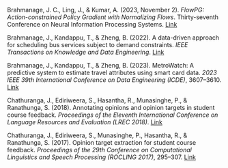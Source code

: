 Brahmanage, J. C., Ling, J., & Kumar, A. (2023, November 2). _FlowPG: Action-constrained Policy Gradient with Normalizing Flows_. Thirty-seventh Conference on Neural Information Processing Systems. [Link](https://openreview.net/forum?id=p1gzxzJ4Y5&referrer=%5BAuthor%20Console%5D(%2Fgroup%3Fid%3DNeurIPS.cc%2F2023%2FConference%2FAuthors%23your-submissions))

Brahmanage, J., Kandappu, T., & Zheng, B. (2022). A data-driven approach for scheduling bus services subject to demand constraints. _IEEE Transactions on Knowledge and Data Engineering_. [Link](https://ink.library.smu.edu.sg/cgi/viewcontent.cgi?article=8900&context=sis_research)

Brahmanage, J., Kandappu, T., & Zheng, B. (2023). MetroWatch: A predictive system to estimate travel attributes using smart card data. _2023 IEEE 39th International Conference on Data Engineering (ICDE)_, 3607–3610. [Link](https://ieeexplore.ieee.org/document/10184634)

Chathuranga, J., Ediriweera, S., Hasantha, R., Munasinghe, P., & Ranathunga, S. (2018). Annotating opinions and opinion targets in student course feedback. _Proceedings of the Eleventh International Conference on Language Resources and Evaluation (LREC 2018)_. [Link](https://aclanthology.org/L18-1425.pdf)

Chathuranga, J., Ediriweera, S., Munasinghe, P., Hasantha, R., & Ranathunga, S. (2017). Opinion target extraction for student course feedback. _Proceedings of the 29th Conference on Computational Linguistics and Speech Processing (ROCLING 2017)_, 295–307. [Link](https://aclanthology.org/O17-1028.pdf)
